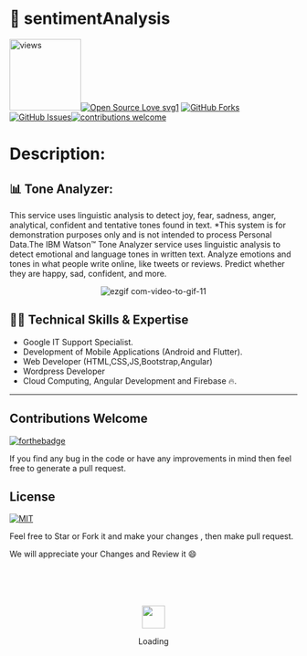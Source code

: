 # 🔭 sentimentAnalysis



<a href="https://github.com/Abdullah-Sheikh"><img alt="views" title="Github views" src="https://komarev.com/ghpvc/?username=Abdullah-Sheikh&style=flat-square" width="125"/></a>[![Open Source Love svg1](https://badges.frapsoft.com/os/v1/open-source.svg?v=103)](#) [![GitHub Forks](https://img.shields.io/github/forks/Abdullah-Sheikh/sentimentAnalysis.svg?style=social&label=Fork&maxAge=2592000)](https://www.github.com/Abdullah/sentimentAnalysis/fork)[![GitHub Issues](https://img.shields.io/github/issues/Abdullah-Sheikh/sentimentAnalysis.svg?style=flat&label=Issues&maxAge=2592000)](https://www.github.com/Abdullah-Sheikh/sentimentAnalysis/issues)[![contributions welcome](https://img.shields.io/badge/contributions-welcome-brightgreen.svg?style=flat&label=Contributions&colorA=red&colorB=black	)](#)



# Description:


## 📊 Tone Analyzer:

This service uses linguistic analysis to detect joy, fear, sadness, anger, analytical, confident and tentative tones found in text.
*This system is for demonstration purposes only and is not intended to process Personal Data.The IBM Watson™ Tone Analyzer service uses linguistic analysis to detect emotional and language tones in written text.
  Analyze emotions and tones in what people write online, like tweets or reviews. Predict whether they are happy, sad, confident, and more.
  
  <div align="center" >

![ezgif com-video-to-gif-11](https://user-images.githubusercontent.com/62107887/121067083-0f69e080-c7e4-11eb-8495-d7da6fe63fa9.gif)


</div>










## 👨‍💻 Technical Skills & Expertise
- Google IT Support Specialist.
- Development of  Mobile Applications (Android and Flutter).
- Web Developer (HTML,CSS,JS,Bootstrap,Angular)
- Wordpress Developer
- Cloud Computing, Angular Development and Firebase 🔥.

<hr>

## Contributions Welcome
[![forthebadge](https://forthebadge.com/images/badges/built-with-love.svg)](#)

If you find any bug in the code or have any improvements in mind then feel free to generate a pull request.


## License
[![MIT](https://img.shields.io/cocoapods/l/AFNetworking.svg?style=style&label=License&maxAge=2592000)](../master/LICENSE)            
	      


Feel free to Star or Fork it and make your changes , then make pull request.

We will appreciate your Changes and Review it 😄

<div align="center">
	<br>
	<br>
	<br>
	<br>
	<img src="https://enterprise.github.com/assets/spinners/octocat-spinner-128-26a44333917854c6794d55eac947b1277fced54f1f60c5df5d93431db8753bc5.gif" width="40" height="40">
	<p>Loading</p>
	<br>
	<br>
	<br>
	<br>
</div>
